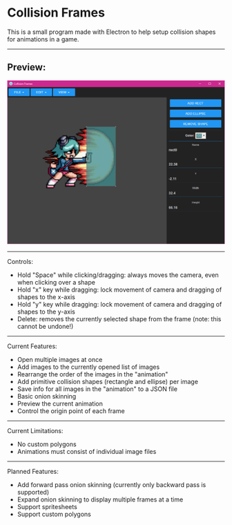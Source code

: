 # Collision Frames #

This is a small program made with Electron to help setup collision shapes for animations in a game.

---

## Preview: ##

![Preview image of Collision Frames application](/preview.png?raw=true)

---

Controls:
* Hold "Space" while clicking/dragging: always moves the camera, even when clicking over a shape
* Hold "x" key while dragging: lock movement of camera and dragging of shapes to the x-axis
* Hold "y" key while dragging: lock movement of camera and dragging of shapes to the y-axis
* Delete: removes the currently selected shape from the frame (note: this cannot be undone!)

---

Current Features:
* Open multiple images at once
* Add images to the currently opened list of images
* Rearrange the order of the images in the "animation"
* Add primitive collision shapes (rectangle and ellipse) per image
* Save info for all images in the "animation" to a JSON file
* Basic onion skinning
* Preview the current animation
* Control the origin point of each frame

---

Current Limitations:
* No custom polygons
* Animations must consist of individual image files

---

Planned Features:
* Add forward pass onion skinning (currently only backward pass is supported)
* Expand onion skinning to display multiple frames at a time
* Support spritesheets
* Support custom polygons

